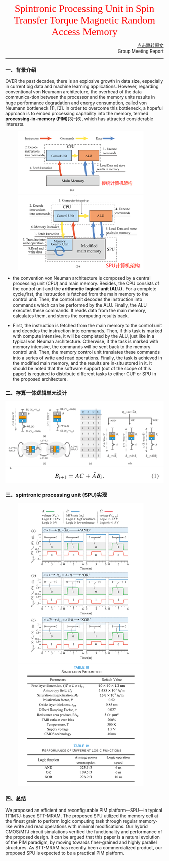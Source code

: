 <center><font color=red size=6 face="Times New Roman"> Spintronic Processing Unit in Spin Transfer
Torque Magnetic Random Access Memory</font></center>

<p align="right">
<a href="https://doi.org/10.1109/TED.2019.2898391">点击跳转原文</a> <br>
Group Meeting Report
</p><hr/>

### 一、背景介绍
OVER the past decades, there is an explosive growth in data size, especially in current big data and machine learning applications. However, regarding conventional von Neumann architecture, the overhead of the data communica-tion between the processor and the memory units results in huge performance degradation and energy consumption, called von Neumann bottleneck [1], [2]. In order to overcome this bottleneck, a hopeful approach is to embed processing capability into the memory, termed **processing-in-memory (PIM)**[3]–[6], which has attracted considerable interests.
<figure class="half">
    <img src="img/2020-04-12-17-51-37.png"width="400px">
    <img src="img/2020-04-12-17-52-39.png"width="400px">

</figure>

- the convention von Neuman architecture is composed by a central processing unit (CPU) and main memory. Besides, the CPU consists of the control unit and the <b>arithmetic logical unit (ALU) </b>. For a complete cycle,first, the instruction is fetched from the main memory to the control unit. Then, the control unit decodes the instruction into commands which can be performed by the ALU. Finally, the ALU executes these commands. It reads data from the main memory, calculates them, and stores the computing results
back.

- First, the instruction is fetched from the main memory to the control unit and decodes the instruction into commands. Then, if this task is marked with compute intensive, it will be completed by the ALU, just like in a typical von Neuman architecture. Otherwise, if the task is marked with memory intensive, the commands will be sent back to the memory control unit. Then, the memory control unit translates these commands into a series of write and read operations. Finally, the task is achieved in the modified main memory, and the results are in-situ stored in it. It should be noted that the software support (out of the scope of this paper) is required to distribute different tasks to either CUP or SPU in the proposed architecture.

### 二、存算一体逻辑单元设计
![](img/2020-04-12-17-31-55.png)
![](img/2020-04-12-17-36-47.png)


### 三、spintronic processing unit (SPU)实现
<figure class="half">
    <img src="img/2020-04-12-22-28-13.png"width="400px">
    <img src="img/2020-04-12-22-28-44.png"width="400px">
   
</figure>


<!-- ### 四、PIM Machine 最终实现
The simulation was performed using a 40-nm CMOS design kit and a compact MTJ model [26]. Hybrid CMOS/MTJ circuits were designed and simulated to evaluate the function-ality and performance of the proposed SPU in STT-MRAM. Some key parameters are shown in Table III. Fig. 6 shows the transient simulation waveforms of the “ AND ,” “ OR ,” and “ XOR ” logic functions, respectively.
<figure class="half">
    <img src="img/2020-04-12-18-09-35.png"width="400px">
    <img src="img/2020-04-12-18-09-48.png"width="400px">  
</figure> -->

### 四、总结
We proposed an efficient and reconfigurable PIM platform—SPU—in typical 1T1MTJ-based STT-MRAM. The proposed SPU utilized the memory cell at the finest grain to perform logic computing task through regular memory-like write and read operations with minimal modifications. Our hybrid CMOS/MTJ circuit simulations verified the functionality and performance of the proposed design. It can be argued that this paper is a natural evolution of the PIM paradigm, by moving towards finer-grained and highly parallel structures. As STT-MRAM has recently been a commercialized product, our proposed SPU is expected to be a practical PIM platform.

